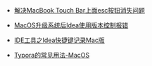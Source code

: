 - [解决MacBook Touch Bar上面esc按钮消失问题](ide/解决BMP上面esc按钮消失问题)

- [MacOS升级系统后Idea使用版本控制报错](ide/MacOS升级系统后Idea使用版本控制报错)

- [IDE工具之Idea快捷键记录Mac版](ide/IDE工具之Idea快捷键记录Mac版)

- [Typora的常见用法-MacOS](ide/Typora的常见用法-MacOS)
